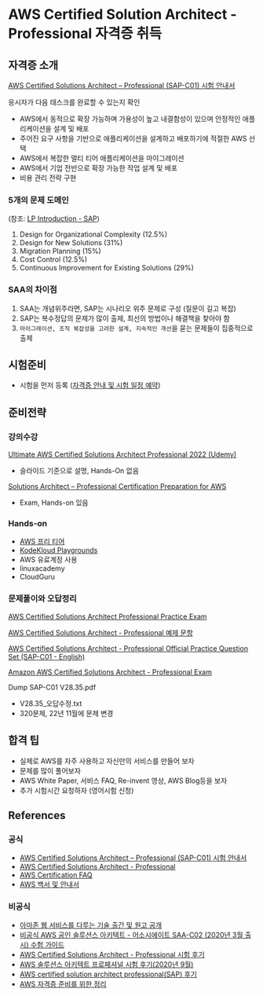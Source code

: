 # AWS Certified Solution Architect - Professional 자격증 취득

## 자격증 소개
[AWS Certified Solutions Architect – Professional
(SAP-C01) 시험 안내서](https://d1.awsstatic.com/ko_KR/training-and-certification/docs-sa-pro/AWS-Certified-Solutions-Architect-Professional_Exam-Guide.pdf)  

응시자가 다음 태스크를 완료할 수 있는지 확인
- AWS에서 동적으로 확장 가능하며 가용성이 높고 내결함성이 있으며 안정적인 애플리케이션을 설계 및 배포
- 주어진 요구 사항을 기반으로 애플리케이션을 설계하고 배포하기에 적절한 AWS 선택
- AWS에서 복잡한 멀티 티어 애플리케이션을 마이그레이션
- AWS에서 기업 전반으로 확장 가능한 작업 설계 및 배포
- 비용 관리 전략 구현

### 5개의 문제 도메인 
(참조: [LP Introduction - SAP](https://cloudacademy.com/course/lp-introduction-aws-certified-solutions-architect-professional-1254/learning-path-introduction))
1. Design for Organizational Complexity (12.5%)
2. Design for New Solutions (31%)
3. Migration Planning (15%)
4. Cost Control (12.5%)
5. Continuous Improvement for Existing Solutions (29%)

### SAA의 차이점
1. SAA는 개념위주라면, SAP는 시나리오 위주 문제로 구성 (질문이 길고 복잡)
2. SAP는 복수정답의 문제가 많이 출제, 최선의 방법이나 해결책을 찾아야 함
3. `마이그레이션, 조직 복잡성을 고려한 설계, 지속적인 개선`을 묻는 문제들이 집중적으로 출제 


## 시험준비
- 시험을 먼저 등록 ([자격증 안내 및 시험 일정 예약](https://aws.amazon.com/ko/certification/certified-solutions-architect-professional/))

## 준비전략
### 강의수강
[Ultimate AWS Certified Solutions Architect Professional 2022 (Udemy)](https://www.udemy.com/course/aws-solutions-architect-professional/)
- 슬라이드 기준으로 설명, Hands-On 없음

[Solutions Architect – Professional Certification Preparation for AWS](https://cloudacademy.com/learning-paths/solutions-architect-professional-certification-preparation-for-aws-2019-377/)
- Exam, Hands-on 있음

### Hands-on
- [AWS 프리 티어](https://aws.amazon.com/ko/free)
- [KodeKloud Playgrounds](https://kodekloud.com/playgrounds)
- AWS 유료계정 사용 
- linuxacademy
- CloudGuru

### 문제풀이와 오답정리
[AWS Certified Solutions Architect Professional Practice Exam](https://www.udemy.com/course/aws-solutions-architect-professional-practice-exams-sap-c02/)  

[AWS Certified Solutions Architect - Professional 예제 문항](https://d1.awsstatic.com/ko_KR/training-and-certification/docs-sa-pro/AWS-Certified-Solutions-Architect-Professional_Sample-Questions.pdf)

[AWS Certified Solutions Architect - Professional Official Practice Question Set (SAP-C01 - English)](https://explore.skillbuilder.aws/learn/course/internal/view/elearning/12481/aws-certified-solutions-architect-professional-official-practice-question-set-sap-c01-english)  

[Amazon AWS Certified Solutions Architect - Professional Exam](https://www.examtopics.com/exams/amazon/aws-certified-solutions-architect-professional/)  

Dump SAP-C01 V28.35.pdf
- V28.35_오답수정.txt
- 320문제, 22년 11월에 문제 변경 

## 합격 팁
- 실제로 AWS를 자주 사용하고 자신만의 서비스를 만들어 보자
- 문제를 많이 풀어보자 
- AWS White Paper, 서비스 FAQ, Re-invent 영상, AWS Blog등을 보자
- 추가 시험시간 요청하자 (영어시험 신청)

## References
### 공식
- [AWS Certified Solutions Architect – Professional
(SAP-C01) 시험 안내서](https://d1.awsstatic.com/ko_KR/training-and-certification/docs-sa-pro/AWS-Certified-Solutions-Architect-Professional_Exam-Guide.pdf)
- [AWS Certified Solutions Architect - Professional](https://aws.amazon.com/ko/certification/certified-solutions-architect-professional/)
- [AWS Certification FAQ](https://aws.amazon.com/ko/certification/faqs/)
- [AWS 백서 및 안내서](https://aws.amazon.com/ko/whitepapers)

### 비공식
- [아마존 웹 서비스를 다루는 기술 출간 및 원고 공개](http://pyrasis.com/private/2014/09/30/publish-the-art-of-amazon-web-services-book)
- [비공식 AWS 공인 솔루션스 아키텍트 - 어소시에이트 SAA-C02 (2020년 3월 출시) 수험 가이드](https://github.com/serithemage/AWSCertifiedSolutionsArchitectUnofficialStudyGuide)
- [AWS Certified Solutions Architect - Professional 시험 후기](https://gonigoni.kr/posts/aws-sap-c01/?utm_source=pocket_mylist)
- [AWS 솔루션스 아키텍트 프로페셔널 시험 후기(2020년 9월)](https://techblog.kr/2020/09/10/aws-sa-pro-exam)
- [AWS certified solution architect professional(SAP) 후기](https://overthecode.io/aws-certified-solution-architect-professional-review)
- [AWS 자격증 준비를 위한 정리](https://logger.one/entry/AWS-%EC%9E%90%EA%B2%A9%EC%A6%9D-%EC%A4%80%EB%B9%84%EB%A5%BC-%EC%9C%84%ED%95%9C-%EC%A0%95%EB%A6%AC)